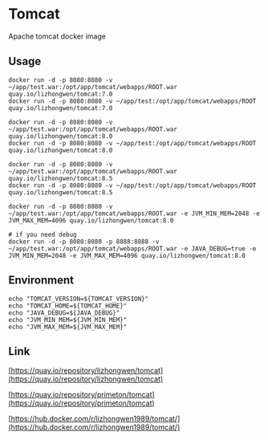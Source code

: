 # Tomcat  
  
Apache tomcat docker image  
  
## Usage  
  
  
`docker run -d -p 8080:8080 -v ~/app/test.war:/opt/app/tomcat/webapps/ROOT.war quay.io/lizhongwen/tomcat:7.0`  
`docker run -d -p 8080:8080 -v ~/app/test:/opt/app/tomcat/webapps/ROOT quay.io/lizhongwen/tomcat:7.0`  
  
`docker run -d -p 8080:8080 -v ~/app/test.war:/opt/app/tomcat/webapps/ROOT.war quay.io/lizhongwen/tomcat:8.0`  
`docker run -d -p 8080:8080 -v ~/app/test:/opt/app/tomcat/webapps/ROOT quay.io/lizhongwen/tomcat:8.0`  
  
`docker run -d -p 8080:8080 -v ~/app/test.war:/opt/app/tomcat/webapps/ROOT.war quay.io/lizhongwen/tomcat:8.5`  
`docker run -d -p 8080:8080 -v ~/app/test:/opt/app/tomcat/webapps/ROOT quay.io/lizhongwen/tomcat:8.5`  
  
`docker run -d -p 8080:8080 -v ~/app/test.war:/opt/app/tomcat/webapps/ROOT.war -e JVM_MIN_MEM=2048 -e JVM_MAX_MEM=4096 quay.io/lizhongwen/tomcat:8.0`  
  
`# if you need debug`  
`docker run -d -p 8080:8080 -p 8888:8888 -v ~/app/test.war:/opt/app/tomcat/webapps/ROOT.war -e JAVA_DEBUG=true -e JVM_MIN_MEM=2048 -e JVM_MAX_MEM=4096 quay.io/lizhongwen/tomcat:8.0`  
  
## Environment  
  
`echo "TOMCAT_VERSION=${TOMCAT_VERSION}"`  
`echo "TOMCAT_HOME=${TOMCAT_HOME}"`  
`echo "JAVA_DEBUG=${JAVA_DEBUG}"`  
`echo "JVM_MIN_MEM=${JVM_MIN_MEM}"`  
`echo "JVM_MAX_MEM=${JVM_MAX_MEM}"`  
  
  
## Link  
  
[https://quay.io/repository/lizhongwen/tomcat](https://quay.io/repository/lizhongwen/tomcat)  
  
[https://quay.io/repository/primeton/tomcat](https://quay.io/repository/primeton/tomcat)  
  
[https://hub.docker.com/r/lizhongwen1989/tomcat/](https://hub.docker.com/r/lizhongwen1989/tomcat/)  
  
  
